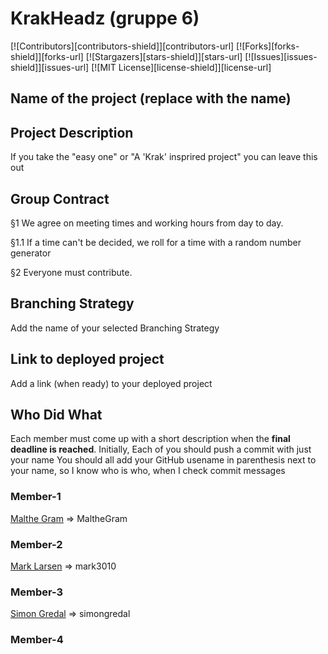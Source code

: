# KrakHeadz (gruppe 6)

[![Contributors][contributors-shield]][contributors-url]
[![Forks][forks-shield]][forks-url]
[![Stargazers][stars-shield]][stars-url]
[![Issues][issues-shield]][issues-url]
[![MIT License][license-shield]][license-url]

## Name of the project (replace with the name)

## Project Description
If you take the "easy one" or "A 'Krak' insprired project" you can leave this out

## Group Contract

§1
We agree on meeting times and working hours from day to day.

 §1.1
 If a time can't be decided, we roll for a time with a random number generator

§2
Everyone must contribute.



## Branching Strategy 
Add the name of your selected Branching Strategy

## Link to deployed project
Add a link (when ready) to your deployed project

## Who Did What
Each member must come up with a short description when the **final deadline is reached**.
Initially, Each of you should push a commit with just your name
You should all add your GitHub usename in parenthesis next to your name, so I know who is who, when I check commit messages

### Member-1
[Malthe Gram](https://github.com/MaltheGram) => MaltheGram


### Member-2
[Mark Larsen](https://github.com/mark3010) => mark3010


### Member-3
[Simon Gredal](https://github.com/simongredal) => simongredal

### Member-4
